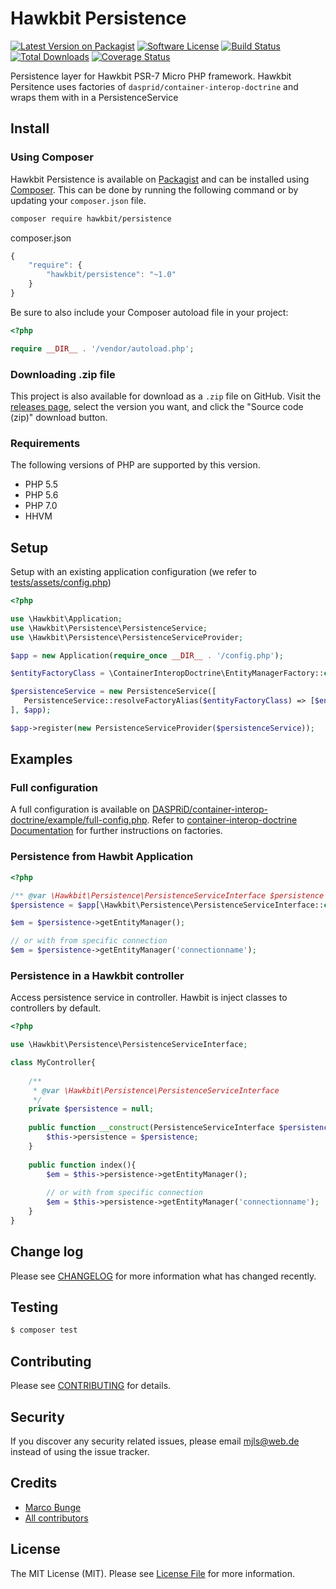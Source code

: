 # Hawkbit Persistence

[![Latest Version on Packagist][ico-version]][link-packagist]
[![Software License][ico-license]](LICENSE.md)
[![Build Status][ico-travis]][link-travis]
[![Total Downloads][ico-downloads]][link-downloads]
[![Coverage Status][ico-coveralls]][link-coveralls]

Persistence layer for Hawkbit PSR-7 Micro PHP framework.
Hawkbit Persitence uses factories of `dasprid/container-interop-doctrine` and wraps them with in a PersistenceService

## Install

### Using Composer

Hawkbit Persistence is available on [Packagist][link-packagist] and can be installed using [Composer](https://getcomposer.org/). This can be done by running the following command or by updating your `composer.json` file.

```bash
composer require hawkbit/persistence
```

composer.json

```javascript
{
    "require": {
        "hawkbit/persistence": "~1.0"
    }
}
```

Be sure to also include your Composer autoload file in your project:

```php
<?php

require __DIR__ . '/vendor/autoload.php';
```

### Downloading .zip file

This project is also available for download as a `.zip` file on GitHub. Visit the [releases page](https://github.com/hawkbit/persistence/releases), select the version you want, and click the "Source code (zip)" download button.

### Requirements

The following versions of PHP are supported by this version.

* PHP 5.5
* PHP 5.6
* PHP 7.0
* HHVM

## Setup

Setup with an existing application configuration (we refer to [tests/assets/config.php](tests/assets/config.php))

```php
<?php

use \Hawkbit\Application;
use \Hawkbit\Persistence\PersistenceService;
use \Hawkbit\Persistence\PersistenceServiceProvider;

$app = new Application(require_once __DIR__ . '/config.php');

$entityFactoryClass = \ContainerInteropDoctrine\EntityManagerFactory::class;

$persistenceService = new PersistenceService([
   PersistenceService::resolveFactoryAlias($entityFactoryClass) => [$entityFactoryClass]
], $app);

$app->register(new PersistenceServiceProvider($persistenceService));
```

## Examples

### Full configuration

A full configuration is available on [DASPRiD/container-interop-doctrine/example/full-config.php](https://github.com/DASPRiD/container-interop-doctrine/blob/master/example/full-config.php). 
Refer to [container-interop-doctrine Documentation](https://github.com/DASPRiD/container-interop-doctrine) for further instructions on factories.

### Persistence from Hawbit Application

```php
<?php

/** @var \Hawkbit\Persistence\PersistenceServiceInterface $persistence */
$persistence = $app[\Hawkbit\Persistence\PersistenceServiceInterface::class];

$em = $persistence->getEntityManager();

// or with from specific connection
$em = $persistence->getEntityManager('connectionname');

```

### Persistence in a Hawkbit controller

Access persistence service in controller. Hawbit is inject classes to controllers by default.

```php
<?php

use \Hawkbit\Persistence\PersistenceServiceInterface;

class MyController{
    
    /**
     * @var \Hawkbit\Persistence\PersistenceServiceInterface 
     */
    private $persistence = null;
    
    public function __construct(PersistenceServiceInterface $persistence){
        $this->persistence = $persistence;
    }
    
    public function index(){
        $em = $this->persistence->getEntityManager();
        
        // or with from specific connection
        $em = $this->persistence->getEntityManager('connectionname');
    }
}
```

## Change log

Please see [CHANGELOG](CHANGELOG.md) for more information what has changed recently.

## Testing

``` bash
$ composer test
```

## Contributing

Please see [CONTRIBUTING](CONTRIBUTING.md) for details.

## Security

If you discover any security related issues, please email <mjls@web.de> instead of using the issue tracker.

## Credits

- [Marco Bunge](https://github.com/mbunge)
- [All contributors](https://github.com/hawkbit/persistence/graphs/contributors)

## License

The MIT License (MIT). Please see [License File](LICENSE.md) for more information.

[ico-version]: https://img.shields.io/packagist/v/hawkbit/persistence.svg?style=flat-square
[ico-license]: https://img.shields.io/badge/license-MIT-brightgreen.svg?style=flat-square
[ico-travis]: https://img.shields.io/travis/HawkBitPhp/hawkbit-persistence/master.svg?style=flat-square
[ico-downloads]: https://img.shields.io/packagist/dt/hawkbit/persistence.svg?style=flat-square
[ico-coveralls]: https://img.shields.io/coveralls/HawkBitPhp/hawkbit-persistence/master.svg?style=flat-square

[link-packagist]: https://packagist.org/packages/hawkbit/hawkbit
[link-travis]: https://travis-ci.org/HawkBitPhp/hawkbit
[link-downloads]: https://packagist.org/packages/hawkbit/hawkbit
[link-author]: https://github.com/mbunge
[link-contributors]: ../../contributors
[link-coveralls]: https://coveralls.io/github/HawkBitPhp/hawkbit
